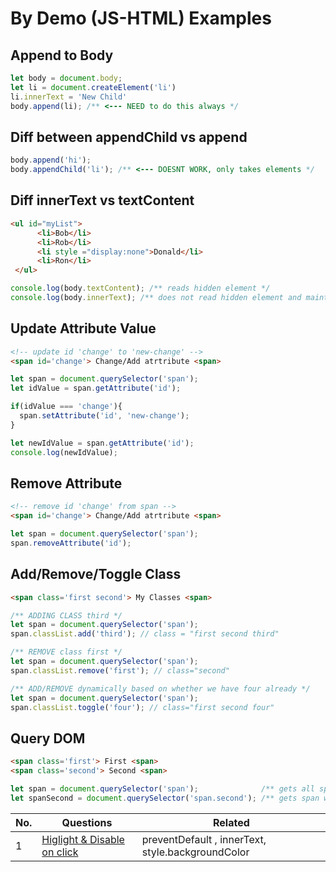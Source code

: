 # By Demo (JS-HTML) Examples 

## Append to Body
```js
let body = document.body;
let li = document.createElement('li')
li.innerText = 'New Child'
body.append(li); /** <--- NEED to do this always */
```

## Diff between appendChild vs append
```js
body.append('hi');
body.appendChild('li'); /** <--- DOESNT WORK, only takes elements */
```

## Diff innerText vs textContent 
```HTML
<ul id="myList">
      <li>Bob</li>
      <li>Rob</li>
      <li style ="display:none">Donald</li>
      <li>Ron</li>
 </ul>
```

```js
console.log(body.textContent); /** reads hidden element */
console.log(body.innerText); /** does not read hidden element and maintains the way it loosk on screen */
```
## Update Attribute Value
```HTML
<!-- update id 'change' to 'new-change' -->
<span id='change'> Change/Add atrtribute <span>
```
```js
let span = document.querySelector('span');
let idValue = span.getAttribute('id');

if(idValue === 'change'){
  span.setAttribute('id', 'new-change');
}

let newIdValue = span.getAttribute('id');
console.log(newIdValue);
```

## Remove Attribute
```HTML
<!-- remove id 'change' from span -->
<span id='change'> Change/Add atrtribute <span>
```
```js
let span = document.querySelector('span');
span.removeAttribute('id');
```

## Add/Remove/Toggle Class
```HTML
<span class='first second'> My Classes <span>
```
```js
/** ADDING CLASS third */
let span = document.querySelector('span');
span.classList.add('third'); // class = "first second third"

/** REMOVE class first */
let span = document.querySelector('span');
span.classList.remove('first'); // class="second"

/** ADD/REMOVE dynamically based on whether we have four already */
let span = document.querySelector('span');
span.classList.toggle('four'); // class="first second four"
```

## Query DOM
```HTML
<span class='first'> First <span>
<span class='second'> Second <span>
```
```js
let span = document.querySelector('span');              /** gets all spans */
let spanSecond = document.querySelector('span.second'); /** gets span with second class */
```

| No. | Questions | Related |
|---- | --------- | --------- |
|1  | [Higlight & Disable on click](https://github.com/citta-lab/javascript/blob/master/examples/bind-complete-example.js) | preventDefault , innerText, style.backgroundColor |
